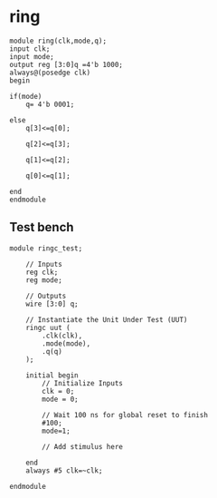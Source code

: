 # ring

    module ring(clk,mode,q);
    input clk;
    input mode;
    output reg [3:0]q =4'b 1000;
    always@(posedge clk)
    begin
    
    if(mode) 
    	q= 4'b 0001;
    
    else
    	q[3]<=q[0];
    
    	q[2]<=q[3];
    
    	q[1]<=q[2];
    
    	q[0]<=q[1];
    
    end 
    endmodule

## Test bench


    module ringc_test;
    
    	// Inputs
    	reg clk;
    	reg mode;
    
    	// Outputs
    	wire [3:0] q;
    
    	// Instantiate the Unit Under Test (UUT)
    	ringc uut (
    		.clk(clk), 
    		.mode(mode), 
    		.q(q)
    	);
    
    	initial begin
    		// Initialize Inputs
    		clk = 0;
    		mode = 0;
    	
    		// Wait 100 ns for global reset to finish
    		#100;
    		mode=1;
            
    		// Add stimulus here
    
    	end
    	always #5 clk=~clk;
          
    endmodule




